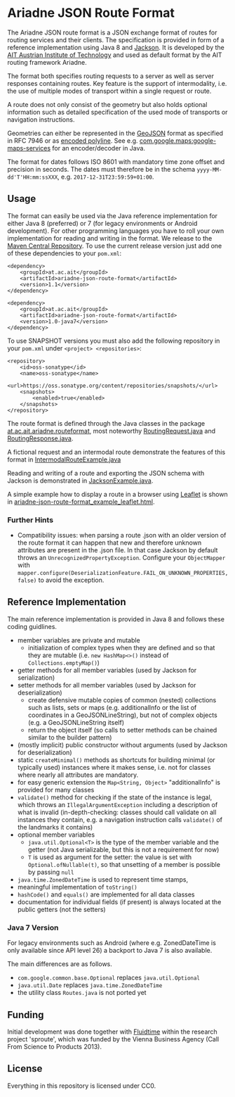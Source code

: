# Ariadne JSON Route Format

The Ariadne JSON route format is a JSON exchange format of routes for routing services and their clients. The specification is provided in form of a reference implementation using Java 8 and [Jackson](https://github.com/FasterXML/jackson). It is developed by the [AIT Austrian Institute of Technology](https://www.ait.ac.at/en/about-the-ait/center/center-for-mobility-systems) and used as default format by the AIT routing framework Ariadne.

The format both specifies routing requests to a server as well as server responses containing routes. Key feature is the support of intermodality, i.e. the use of multiple modes of transport within a single request or route.

A route does not only consist of the geometry but also holds optional information such as detailed specification of the used mode of transports or navigation instructions.

Geometries can either be represented in the [GeoJSON](http://geojson.org) format as specified in RFC 7946 or as [encoded polyline](https://developers.google.com/maps/documentation/utilities/polylinealgorithm). See e.g. [com.google.maps:google-maps-services](https://googlemaps.github.io/google-maps-services-java/v0.2.3/javadoc/index.html?com/google/maps/model/EncodedPolyline.html) for an encoder/decoder in Java. 

The format for dates follows ISO 8601 with mandatory time zone offset and precision in seconds. The dates must therefore be in the schema `yyyy-MM-dd'T'HH:mm:ssXXX`, e.g. `2017-12-31T23:59:59+01:00`.

## Usage

The format can easily be used via the Java reference implementation for either Java 8 (preferred) or 7 (for legacy environments or Android development).
For other programming languages you have to roll your own implementation for reading and writing in the format.
We release to the [Maven Central Repository](https://search.maven.org).
To use the current release version just add one of these dependencies to your `pom.xml`: 

	<dependency>
		<groupId>at.ac.ait</groupId>
		<artifactId>ariadne-json-route-format</artifactId>
		<version>1.1</version>
	</dependency>
	
	<dependency>
		<groupId>at.ac.ait</groupId>
		<artifactId>ariadne-json-route-format</artifactId>
		<version>1.0-java7</version>
	</dependency>

To use SNAPSHOT versions you must also add the following repository in your `pom.xml` under `<project> <repositories>`:

	<repository>
	    <id>oss-sonatype</id>
	    <name>oss-sonatype</name>
	    <url>https://oss.sonatype.org/content/repositories/snapshots/</url>
	    <snapshots>
	        <enabled>true</enabled>
	    </snapshots>
	</repository> 

The route format is defined through the Java classes in the package [at.ac.ait.ariadne.routeformat](src/main/java/at/ac/ait/ariadne/routeformat), most noteworthy [RoutingRequest.java](src/main/java/at/ac/ait/ariadne/routeformat/RoutingRequest.java) and [RoutingResponse.java](src/main/java/at/ac/ait/ariadne/routeformat/RoutingResponse.java).

A fictional request and an intermodal route demonstrate the features of this format in [IntermodalRouteExample.java](src/main/java/at/ac/ait/ariadne/routeformat/example/IntermodalRouteExample.java)

Reading and writing of a route and exporting the JSON schema with Jackson is demonstrated in [JacksonExample.java](src/main/java/at/ac/ait/ariadne/routeformat/example/JacksonExample.java).

A simple example how to display a route in a browser using [Leaflet](http://leafletjs.com) is shown in [ariadne-json-route-format_example_leaflet.html](src/main/resources/ariadne-json-route-format_example_leaflet.html).


### Further Hints

- Compatibility issues: when parsing a route .json with an older version of the route format it can happen that new and therefore unknown attributes are present in the .json file. In that case Jackson by default throws an `UnrecognizedPropertyException`. Configure your `ObjectMapper` with `mapper.configure(DeserializationFeature.FAIL_ON_UNKNOWN_PROPERTIES, false)` to avoid the exception.


## Reference Implementation

The main reference implementation is provided in Java 8 and follows these coding guidlines.

- member variables are private and mutable
    - initialization of complex types when they are defined and so that they are mutable (i.e. `new HashMap<>()` instead of `Collections.emptyMap()`)
- getter methods for all member variables (used by Jackson for serialization)
- setter methods for all member variables (used by Jackson for deserialization)
    - create defensive mutable copies of common (nested) collections such as lists, sets or maps (e.g. additionalInfo or the list of coordinates in a GeoJSONLineString), but not of complex objects (e.g. a GeoJSONLineString itself)
    - return the object itself (so calls to setter methods can be chained similar to the builder pattern)
- (mostly implicit) public constructor without arguments (used by Jackson for deserialization)
- static `createMinimal()` methods as shortcuts for building minimal (or typically used) instances where it makes sense, i.e. not for classes where nearly all attributes are mandatory.
- for easy generic extension the `Map<String, Object>` "additionalInfo" is provided for many classes
- `validate()` method for checking if the state of the instance is legal, which throws an `IllegalArgumentException` including a description of what is invalid (in-depth-checking: classes should call validate on all instances they contain, e.g. a navigation instruction calls `validate()` of the landmarks it contains)
- optional member variables
    - `java.util.Optional<T>` is the type of the member variable and the getter (not Java serializable, but this is not a requirement for now)
    - `T` is used as argument for the setter: the value is set with `Optional.ofNullable(t)`, so that unsetting of a member is possible by passing `null`
- `java.time.ZonedDateTime` is used to represent time stamps,
- meaningful implementation of `toString()`
- `hashCode()` and `equals()` are implemented for all data classes
- documentation for individual fields (if present) is always located at the public getters (not the setters)


### Java 7 Version

For legacy environments such as Android (where e.g. ZonedDateTime is only available since API level 26) a backport to Java 7 is also available.

The main differences are as follows.

- `com.google.common.base.Optional` replaces `java.util.Optional`
- `java.util.Date` replaces `java.time.ZonedDateTime`
- the utility class `Routes.java` is not ported yet


## Funding

Initial development was done together with [Fluidtime](http://www.fluidtime.com) within the research project 'sproute', which was funded by the Vienna Business Agency (Call From Science to Products 2013).


## License

Everything in this repository is licensed under CC0.